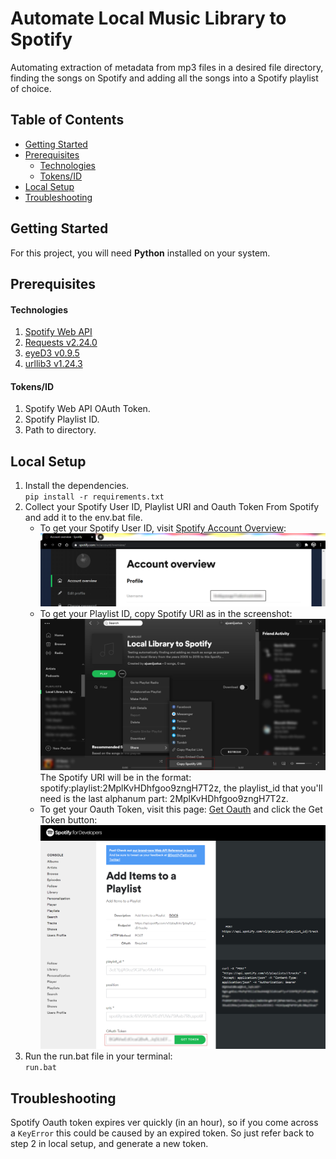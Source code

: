 # Automate Local Music Library to Spotify
Automating extraction of metadata from mp3 files in a desired file directory, finding the songs on Spotify and adding all the songs into a Spotify playlist of choice.

## Table of Contents
* [Getting Started](#getting-started)
* [Prerequisites](#prerequisites)
    - [Technologies](#technologies)
    - [Tokens/ID](#tokens-id)
* [Local Setup](#local-setup)
* [Troubleshooting](#troubleshooting)

## Getting Started
For this project, you will need __Python__ installed on your system.

## Prerequisites
#### Technologies
1. [Spotify Web API](https://developer.spotify.com/documentation/web-api/)
2. [Requests v2.24.0](https://requests.readthedocs.io/en/master/)
3. [eyeD3 v0.9.5](https://eyed3.readthedocs.io/en/latest/)
4. [urllib3 v1.24.3](https://urllib3.readthedocs.io/en/latest/)
#### Tokens/ID
1. Spotify Web API OAuth Token.
2. Spotify Playlist ID.
3. Path to directory.
  
## Local Setup
1. Install the dependencies.  
    `pip install -r requirements.txt`
2. Collect your Spotify User ID, Playlist URI and Oauth Token From Spotify and add it to the env.bat file.
    * To get your Spotify User ID, visit [Spotify Account Overview](https://www.spotify.com/in/account/overview/):
    ![user_id](readme-images/user_id.png)
    * To get your Playlist ID, copy Spotify URI as in the screenshot:
    ![playlist_uri](readme-images/playlist_uri.png)
    The Spotify URI will be in the format: spotify:playlist:2MplKvHDhfgoo9zngH7T2z, the playlist_id that you'll need is the last alphanum part: 2MplKvHDhfgoo9zngH7T2z.
    * To get your Oauth Token, visit this page: [Get Oauth](https://developer.spotify.com/console/post-playlist-tracks/) and click the Get Token button:
    ![oauth](readme-images/oauth.png)
3. Run the run.bat file in your terminal:  
    `run.bat`
    
## Troubleshooting
Spotify Oauth token expires ver quickly (in an hour), so if you come across a `KeyError` this could be caused by an expired token. So just refer back to step 2 in local setup, and generate a new token.
